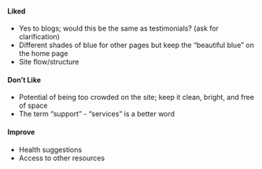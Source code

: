 #### Liked 
* Yes to blogs; would this be the same as testimonials? (ask for clarification) 
* Different shades of blue for other pages but keep the “beautiful blue” on the home page 
* Site flow/structure 

#### Don’t Like 
* Potential of being too crowded on the site; keep it clean, bright, and free of space 
* The term “support” - “services” is a better word 

#### Improve 
* Health suggestions  
* Access to other resources 
